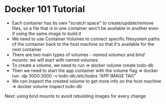 # Docker 101 Tutorial

- Each container has its own "scratch space" to create/update/remove files, so a file that is in one container won't be available in another even if using the same image to build it
- We need to use Container Volumes to connect specific filesystem paths of the container back to the host machine so that it's available for the next container
- There are two main types of volumes - _named volumes_ and _bind mounts_: we will start with named volumes
- To create a volume, we need to run => docker volume create todo-db
- Then we need to start the app container with the volume flag => docker run -dp 3000:3000 -v todo-db:/etc/todos "APP IMAGE TAG"
- We can inspect the created volume to get more info on the host machine => docker volume inspect todo-db

Next: using bind mounts to avoid rebuilding images for every change
